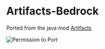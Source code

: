 # Artifacts-Bedrock
Ported from the java mod [Artifacts](https://minecraft.curseforge.com/projects/artifacts)

![Permission to Port](https://api.onedrive.com/v1.0/shares/u!aHR0cHM6Ly8xZHJ2Lm1zL3UvcyFBbm9KakE1cVo2czVqNFZodnN3dm1wVS01MmNKVWc_ZT11aGp6bEc/root/content)
